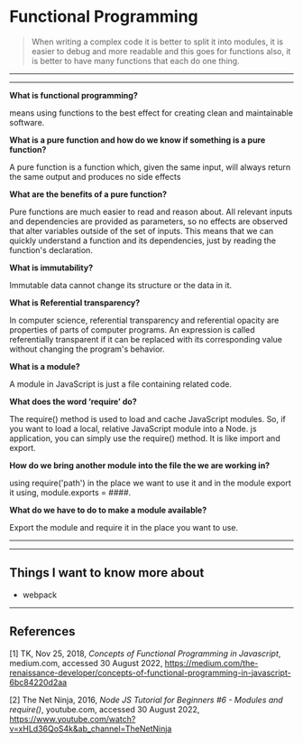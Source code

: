 # Functional Programming

> When writing a complex code it is better to split it into modules, it is easier to debug and more readable and this goes for functions also, it is better to have many functions that each do one thing. 

---
---

**What is functional programming?**

means using functions to the best effect for creating clean and maintainable software.

**What is a pure function and how do we know if something is a pure function?**

A pure function is a function which, given the same input, will always return the same output and produces no side effects

**What are the benefits of a pure function?**

Pure functions are much easier to read and reason about. All relevant inputs and dependencies are provided as parameters, so no effects are observed that alter variables outside of the set of inputs. This means that we can quickly understand a function and its dependencies, just by reading the function's declaration.

**What is immutability?**

Immutable data cannot change its structure or the data in it.

**What is Referential transparency?**

In computer science, referential transparency and referential opacity are properties of parts of computer programs. An expression is called referentially transparent if it can be replaced with its corresponding value without changing the program's behavior.

**What is a module?**

A module in JavaScript is just a file containing related code.

**What does the word ‘require’ do?**

The require() method is used to load and cache JavaScript modules. So, if you want to load a local, relative JavaScript module into a Node. js application, you can simply use the require() method. It is like import and export.

**How do we bring another module into the file the we are working in?**

using require('path') in the place we want to use it and in the module export it using, module.exports = ####.

**What do we have to do to make a module available?**

Export the module and require it in the place you want to use.

---
---

## Things I want to know more about

- webpack

 ---

## References

[1] TK, Nov 25, 2018, _Concepts of Functional Programming in Javascript_, medium.com, accessed 30 August 2022, <https://medium.com/the-renaissance-developer/concepts-of-functional-programming-in-javascript-6bc84220d2aa>

[2] The Net Ninja, 2016, _Node JS Tutorial for Beginners #6 - Modules and require()_, youtube.com, accessed 30 August 2022, <https://www.youtube.com/watch?v=xHLd36QoS4k&ab_channel=TheNetNinja>
